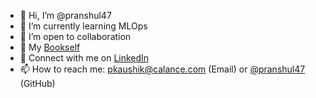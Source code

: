 - 👋 Hi, I’m @pranshul47
- 🌱 I’m currently learning MLOps
- 💞️ I’m open to collaboration
- 📖 My [Bookself](https://share.note.sx/2df82p78#0IQ8NlYcsaBV+2CHoIrZ1mgVGtKJR1bqwaWQgs7gdmk)
- 📱 Connect with me on [LinkedIn](https://www.linkedin.com/in/pranshul-kaushik-8a7795168/)
- 📫 How to reach me: pkaushik@calance.com (Email) or [@pranshul47](https://github.com/pranshul47) (GitHub)

<!---
pranshul47/pranshul47 is a ✨ special ✨ repository because its `README.md` (this file) appears on your GitHub profile.
You can click the Preview link to take a look at your changes.
--->
